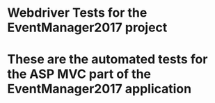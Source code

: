 <h1>Webdriver Tests for the EventManager2017 project<h1/>
These are the automated tests for the ASP MVC part of the EventManager2017 application
